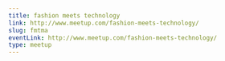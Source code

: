 ```yaml
---
title: fashion meets technology
link: http://www.meetup.com/fashion-meets-technology/
slug: fmtma
eventLink: http://www.meetup.com/fashion-meets-technology/
type: meetup
---
```

